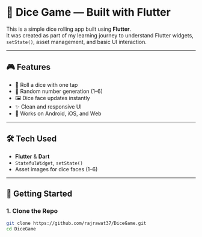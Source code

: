 # 🎲 Dice Game — Built with Flutter

This is a simple dice rolling app built using **Flutter**.  
It was created as part of my learning journey to understand Flutter widgets, `setState()`, asset management, and basic UI interaction.

---

## 🎮 Features

- 🎲 Roll a dice with one tap
- 🔁 Random number generation (1–6)
- 🖼️ Dice face updates instantly
- ✨ Clean and responsive UI
- 📱 Works on Android, iOS, and Web

---

## 🛠️ Tech Used

- **Flutter** & **Dart**
- `StatefulWidget`, `setState()`
- Asset images for dice faces (1–6)

---

## 🚀 Getting Started

### 1. Clone the Repo

```bash
git clone https://github.com/rajrawat37/DiceGame.git
cd DiceGame




 
